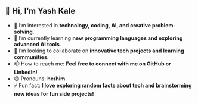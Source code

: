 👋 Hi, I’m Yash Kale  
---

- 👀 I’m interested in **technology, coding, AI, and creative problem-solving**.  
- 🌱 I’m currently learning **new programming languages and exploring advanced AI tools**.  
- 💞️ I’m looking to collaborate on **innovative tech projects and learning communities**.  
- 📫 How to reach me: **Feel free to connect with me on GitHub or LinkedIn!**  
- 😄 Pronouns: **he/him**  
- ⚡ Fun fact: **I love exploring random facts about tech and brainstorming new ideas for fun side projects!**  


<!---
yashprogrammers/yashprogrammers is a ✨ special ✨ repository because its `README.md` (this file) appears on your GitHub profile.
You can click the Preview link to take a look at your changes.
--->
